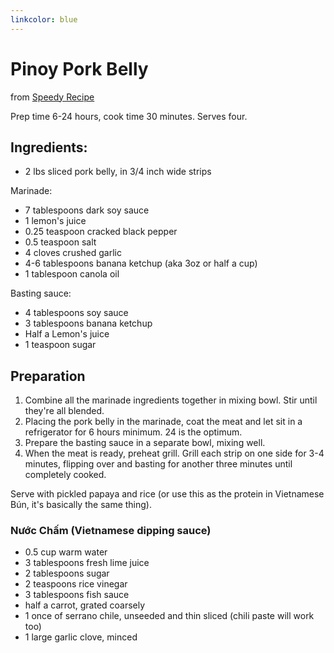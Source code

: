 ```yaml
---
linkcolor: blue
---
```


# Pinoy Pork Belly

from [Speedy Recipe](https://speedyrecipe.com/grilled-pork-belly/)

Prep time 6-24 hours, cook time 30 minutes. Serves four.

## Ingredients:

- 2 lbs sliced pork belly, in 3/4 inch wide strips

Marinade:

- 7 tablespoons dark soy sauce
- 1 lemon's juice
- 0.25 teaspoon cracked black pepper
- 0.5 teaspoon salt
- 4 cloves crushed garlic
- 4-6 tablespoons banana ketchup (aka 3oz or half a cup)
- 1 tablespoon canola oil

Basting sauce:

- 4 tablespoons soy sauce
- 3 tablespoons banana ketchup
- Half a Lemon's juice
- 1 teaspoon sugar

## Preparation

1. Combine all the marinade ingredients together in mixing bowl. Stir until they're all blended.
2. Placing the pork belly in the marinade, coat the meat and let sit in a refrigerator for 6 hours minimum. 24 is the optimum.
3. Prepare the basting sauce in a separate bowl, mixing well.
4. When the meat is ready, preheat grill. Grill each strip on one side for 3-4 minutes, flipping over and basting for another three minutes until completely cooked.

Serve with pickled papaya and rice (or use this as the protein in Vietnamese Bún, it's basically the same thing).

### Nước Chấm (Vietnamese dipping sauce)

- 0.5 cup warm water
- 3 tablespoons fresh lime juice
- 2 tablespoons sugar 
- 2 teaspoons rice vinegar
- 3 tablespoons fish sauce
- half a carrot, grated coarsely
- 1 once of serrano chile, unseeded and thin sliced (chili paste will work too)
- 1 large garlic clove, minced
